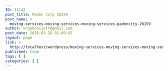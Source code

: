 ```yaml
---
ID: 11142
post_title: Paden City 26159
post_name: >
  moving-services-moving-services-moving-services-padencity-26159
author: mrgabonijeff@gmail.com
post_date: 2018-03-28 01:49:45
layout: page
link: >
  http://localhost/wordpress/moving-services-moving-services-moving-services-padencity-26159/
published: true
tags: [ ]
categories: [ ]
---
```

